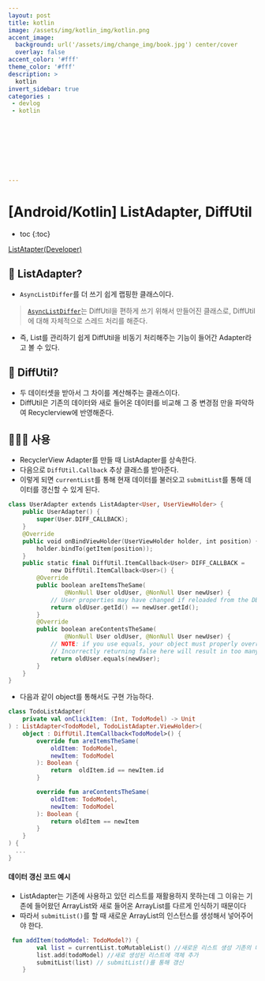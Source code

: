 ```yaml
---
layout: post
title: kotlin
image: /assets/img/kotlin_img/kotlin.png
accent_image: 
  background: url('/assets/img/change_img/book.jpg') center/cover
  overlay: false
accent_color: '#fff'
theme_color: '#fff'
description: >
  kotlin
invert_sidebar: true
categories :
 - devlog	
 - kotlin









---
```


# [Android/Kotlin] ListAdapter, DiffUtil

* toc
{:toc}


[ListAtapter(Developer)](https://developer.android.com/reference/androidx/recyclerview/widget/ListAdapter)

## 📌 ListAdapter?

- `AsyncListDiffer`를 더 쓰기 쉽게 랩핑한 클래스이다.

>  [`AsyncListDiffer`](https://developer.android.com/reference/androidx/recyclerview/widget/AsyncListDiffer)는 DiffUtil을 편하게 쓰기 위해서 만들어진 클래스로, DiffUtil에 대해 자체적으로 스레드 처리를 해준다.

- 즉, List를 관리하기 쉽게 DiffUtil을 비동기 처리해주는 기능이 들어간 Adapter라고 볼 수 있다.



## 📌 DiffUtil?

- 두 데이터셋을 받아서 그 차이를 계산해주는 클래스이다. 
- DiffUtil은 기존의 데이터와 새로 들어온 데이터를 비교해 그 중 변경점 만을 파악하여 Recyclerview에 반영해준다.



## 👨🏻‍💻 사용

- RecyclerView Adapter를 만들 때 ListAdapter를 상속한다.
- 다음으로 `DiffUtil.Callback` 추상 클래스를 받아준다.
- 이렇게 되면 `currentList`를 통해 현재 데이터를 불러오고 `submitList`를 통해 데이터를 갱신할 수 있게 된다.

```kotlin
class UserAdapter extends ListAdapter<User, UserViewHolder> {
    public UserAdapter() {
        super(User.DIFF_CALLBACK);
    }
    @Override
    public void onBindViewHolder(UserViewHolder holder, int position) {
        holder.bindTo(getItem(position));
    }
    public static final DiffUtil.ItemCallback<User> DIFF_CALLBACK =
            new DiffUtil.ItemCallback<User>() {
        @Override
        public boolean areItemsTheSame(
                @NonNull User oldUser, @NonNull User newUser) {
            // User properties may have changed if reloaded from the DB, but ID is fixed
            return oldUser.getId() == newUser.getId();
        }
        @Override
        public boolean areContentsTheSame(
                @NonNull User oldUser, @NonNull User newUser) {
            // NOTE: if you use equals, your object must properly override Object#equals()
            // Incorrectly returning false here will result in too many animations.
            return oldUser.equals(newUser);
        }
    }
}
```

- 다음과 같이 object를 통해서도 구현 가능하다.

```kotlin
class TodoListAdapter(
    private val onClickItem: (Int, TodoModel) -> Unit
) : ListAdapter<TodoModel, TodoListAdapter.ViewHolder>(
    object : DiffUtil.ItemCallback<TodoModel>() {
        override fun areItemsTheSame(
            oldItem: TodoModel,
            newItem: TodoModel
        ): Boolean {
            return  oldItem.id == newItem.id
        }

        override fun areContentsTheSame(
            oldItem: TodoModel,
            newItem: TodoModel
        ): Boolean {
            return oldItem == newItem
        }
    }
) {
  ...
}
```



#### 데이터 갱신 코드 예시

- ListAdapter는 기존에 사용하고 있던 리스트를 재활용하지 못하는데 그 이유는 기존에 들어왔던 ArrayList와 새로 들어온 ArrayList를 다르게 인식하기 때문이다
- 따라서 `submitList()`를 할 때 새로운 ArrayList의 인스턴스를 생성해서 넣어주어야 한다.

```kotlin
 fun addItem(todoModel: TodoModel?) {
        val list = currentList.toMutableList() //새로운 리스트 생성 기존의 데이터로 초기화
        list.add(todoModel) //새로 생성된 리스트에 객체 추가
        submitList(list) // submitList()를 통해 갱신
    }

```

